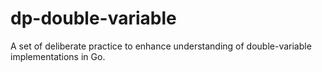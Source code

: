 # dp-double-variable
A set of deliberate practice to enhance understanding of double-variable implementations in Go.
